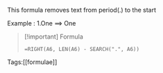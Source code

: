 This formula removes text from period(.) to the start 

Example : 1.One ==> One

>[!important] Formula
>```
>=RIGHT(A6, LEN(A6) - SEARCH(".", A6))
>```

Tags:[[formulae]]